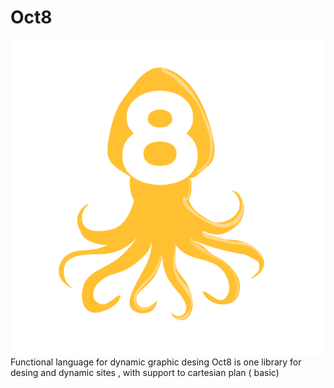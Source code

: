 # Oct8
![Alt Image text](./image/vi_export_4gvajckbj_16548749092741241.png?raw=true "Optional Title")
Functional language for dynamic  graphic desing
Oct8 is one  library for desing and dynamic sites , with support to cartesian plan ( basic) 

